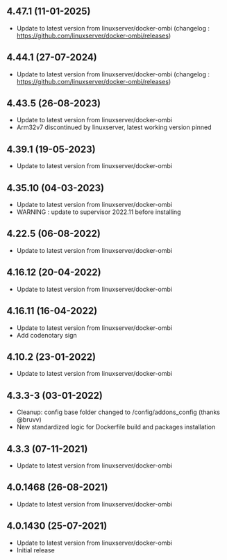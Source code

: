 ## 4.47.1 (11-01-2025)

- Update to latest version from linuxserver/docker-ombi (changelog : https://github.com/linuxserver/docker-ombi/releases)

## 4.44.1 (27-07-2024)

- Update to latest version from linuxserver/docker-ombi (changelog : https://github.com/linuxserver/docker-ombi/releases)

## 4.43.5 (26-08-2023)

- Update to latest version from linuxserver/docker-ombi
- Arm32v7 discontinued by linuxserver, latest working version pinned

## 4.39.1 (19-05-2023)

- Update to latest version from linuxserver/docker-ombi

## 4.35.10 (04-03-2023)

- Update to latest version from linuxserver/docker-ombi
- WARNING : update to supervisor 2022.11 before installing

## 4.22.5 (06-08-2022)

- Update to latest version from linuxserver/docker-ombi

## 4.16.12 (20-04-2022)

- Update to latest version from linuxserver/docker-ombi

## 4.16.11 (16-04-2022)

- Update to latest version from linuxserver/docker-ombi
- Add codenotary sign

## 4.10.2 (23-01-2022)

- Update to latest version from linuxserver/docker-ombi

## 4.3.3-3 (03-01-2022)

- Cleanup: config base folder changed to /config/addons_config (thanks @bruvv)
- New standardized logic for Dockerfile build and packages installation

## 4.3.3 (07-11-2021)

- Update to latest version from linuxserver/docker-ombi

## 4.0.1468 (26-08-2021)

- Update to latest version from linuxserver/docker-ombi

## 4.0.1430 (25-07-2021)

- Update to latest version from linuxserver/docker-ombi
- Initial release
